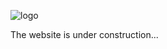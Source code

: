 ![logo](https://raw.githubusercontent.com/riggraz/no-style-please/master/logo.png)

The website is under construction...
